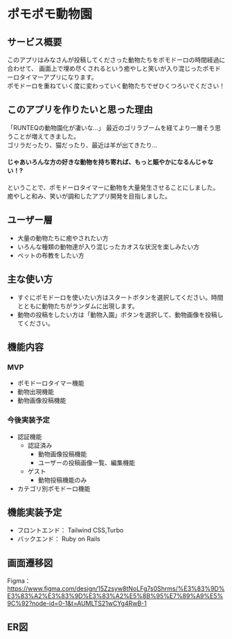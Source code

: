 # ポモポモ動物園
## サービス概要
このアプリはみなさんが投稿してくださった動物たちをポモドーロの時間経過に合わせて、
画面上で埋め尽くされるという癒やしと笑いが入り混じったポモドーロタイマーアプリになります。<br>
ポモドーロを重ねていく度に変わっていく動物たちでぜひくつろいでください！
## このアプリを作りたいと思った理由
「RUNTEQの動物園化が凄いな...」
最近のゴリラブームを経てより一層そう思うことが増えてきました。<br>
ゴリラだったり、猫だったり、最近は羊が出てきたり...<br>
#### じゃあいろんな方の好きな動物を持ち寄れば、もっと賑やかになるんじゃない！?
ということで、ポモドーロタイマーに動物を大量発生させることにしました。<br>
癒やしと和み、笑いが調和したアプリ開発を目指しました。
## ユーザー層
- 大量の動物たちに癒やされたい方
- いろんな種類の動物達が入り混じったカオスな状況を楽しみたい方
- ペットの布教をしたい方
## 主な使い方
- すぐにポモドーロを使いたい方はスタートボタンを選択してください。時間とともに動物たちがランダムに出現します。
- 動物の投稿をしたい方は「動物入園」ボタンを選択して、動物画像を投稿してください。
## 機能内容
### MVP
- ポモドーロタイマー機能
- 動物出現機能
- 動物画像投稿機能
### 今後実装予定
- 認証機能
   - 認証済み
      - 動物画像投稿機能
      - ユーザーの投稿画像一覧、編集機能
   - ゲスト
      - 動物投稿機能のみ
- カテゴリ別ポモドーロ機能
## 機能実装予定
- フロントエンド： Tailwind CSS,Turbo
- バックエンド： Ruby on Rails
## 画面遷移図
Figma：https://www.figma.com/design/15Zzsyw8tNoLFg7s0Shrms/%E3%83%9D%E3%83%A2%E3%83%9D%E3%83%A2%E5%8B%95%E7%89%A9%E5%9C%92?node-id=0-1&t=AUMLTS21wCYg4RwB-1
## ER図